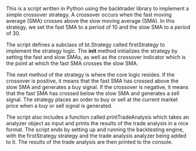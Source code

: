 This is a script written in Python using the backtrader library to implement a simple crossover strategy. A crossover occurs when the fast moving average (SMA) crosses above the slow moving average (SMA). In this strategy, we set the fast SMA to a period of 10 and the slow SMA to a period of 30.

The script defines a subclass of bt.Strategy called firstStrategy to implement the strategy logic. The __init__ method initializes the strategy by setting the fast and slow SMAs, as well as the crossover indicator which is the point at which the fast SMA crosses the slow SMA.

The next method of the strategy is where the core logic resides. If the crossover is positive, it means that the fast SMA has crossed above the slow SMA and generates a buy signal. If the crossover is negative, it means that the fast SMA has crossed below the slow SMA and generates a sell signal. The strategy places an order to buy or sell at the current market price when a buy or sell signal is generated.

The script also includes a function called printTradeAnalysis which takes an analyzer object as input and prints the results of the trade analysis in a nice format. The script ends by setting up and running the backtesting engine, with the firstStrategy strategy and the trade analysis analyzer being added to it. The results of the trade analysis are then printed to the console.